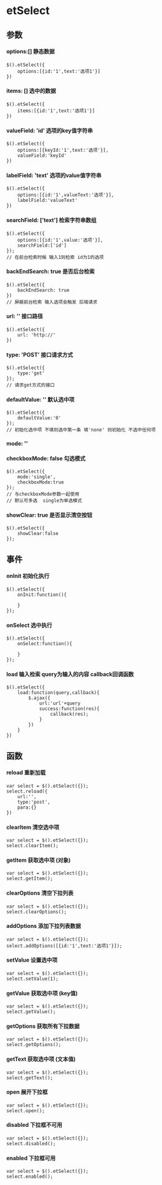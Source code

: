 # etSelect
## 参数
#### options:[] 静态数据 
```
$().etSelect({
    options:[{id:'1',text:'选项1'}]
})
```

#### items: [] 选中的数据 
```
$().etSelect({
    items:[{id:'1',text:'选项1'}]
})
```
#### valueField: 'id' 选项的key值字符串
```
$().etSelect({
    options:[{keyId:'1',text:'选项'}],
    valueField:'keyId'
})
```
#### labelField: 'text' 选项的value值字符串
```
$().etSelect({
    options:[{id:'1',valueText:'选项'}],
    labelField:'valueText'
})
```
#### searchField: ['text'] 检索字符串数组
```
$().etSelect({
    options:[{id:'1',value:'选项'}],
    searchField:['id'] 
});
// 在前台检索时候 输入1则检索 id为1的选项
```
#### backEndSearch: true 是否后台检索
```
$().etSelect({
    backEndSearch: true
})
// 屏蔽前台检索 输入选项会触发 后端请求
```
#### url: '' 接口路径
```
$().etSelect({
    url: 'http://'
})
```
#### type: 'POST' 接口请求方式
```
$().etSelect({
    type:'get'
});
// 请求get方式的接口
```
#### defaultValue: '' 默认选中项
```
$().etSelect({
    defaultValue:'0'
});
// 初始化选中项 不填则选中第一条 填'none' 则初始化 不选中任何项
```

#### mode: '' 
#### checkboxMode: false 勾选模式
```
$().etSelect({
    mode:'single',
    checkboxMode:true
});
// 与checkboxMode参数一起使用 
// 默认可多选  single为单选模式
```
#### showClear: true 是否显示清空按钮
```
$().etSelect({
    showClear:false
});
```
## 事件
#### onInit 初始化执行
```
$().etSelect({
    onInit:function(){

    }
});
```
#### onSelect 选中执行
```
$().etSelect({
    onSelect:function(){

    }
});
```
#### load 输入检索 query为输入的内容 callback回调函数
```
$().etSelect({
    load:function(query,callback){
        $.ajax({
            url:'url'+query
            success:function(res){
                callback(res);
            }
        })
    }
})
```
## 函数
#### reload 重新加载
```
var select = $().etSelect({});
select.reload({
    url:'',
    type:'post',
    para:{}
})
```
#### clearItem 清空选中项
```
var select = $().etSelect({});
select.clearItem();
```
#### getItem 获取选中项 (对象)
```
var select = $().etSelect({});
select.getItem();
```
#### clearOptions 清空下拉列表
```
var select = $().etSelect({});
select.clearOptions();
```
#### addOptions 添加下拉列表数据
```
var select = $().etSelect({});
select.addOptions([{id:'1',text:'选项1'}]);
```
#### setValue 设置选中项
```
var select = $().etSelect({});
select.setValue(1);
```
#### getValue 获取选中项 (key值)
```
var select = $().etSelect({});
select.getValue();
```
#### getOptions 获取所有下拉数据
```
var select = $().etSelect({});
select.getOptions();
```
#### getText 获取选中项 (文本值)
```
var select = $().etSelect({});
select.getText();
```
#### open 展开下拉框
```
var select = $().etSelect({});
select.open();
```
#### disabled 下拉框不可用
```
var select = $().etSelect({});
select.disabled();
```
#### enabled 下拉框可用
```
var select = $().etSelect({});
select.enabled();
```
